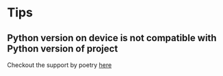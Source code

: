 # Tips

## Python version on device is not compatible with Python version of project
Checkout the support by poetry [here](https://python-poetry.org/docs/managing-environments/)



